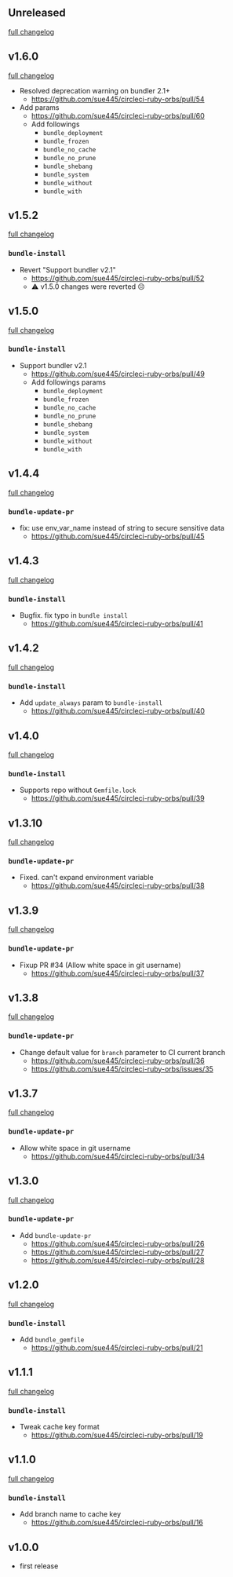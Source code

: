 ## Unreleased
[full changelog](http://github.com/sue445/circleci-ruby-orbs/compare/1.6.0...master)

## v1.6.0
[full changelog](http://github.com/sue445/circleci-ruby-orbs/compare/1.5.2...1.6.0)

* Resolved deprecation warning on bundler 2.1+
    * https://github.com/sue445/circleci-ruby-orbs/pull/54
* Add params
    * https://github.com/sue445/circleci-ruby-orbs/pull/60
    * Add followings
        * `bundle_deployment`
        * `bundle_frozen`
        * `bundle_no_cache`
        * `bundle_no_prune`
        * `bundle_shebang`
        * `bundle_system`
        * `bundle_without`
        * `bundle_with`

## v1.5.2
[full changelog](http://github.com/sue445/circleci-ruby-orbs/compare/1.5.0...1.5.2)

### `bundle-install`
* Revert "Support bundler v2.1"
  * https://github.com/sue445/circleci-ruby-orbs/pull/52
  * :warning: v1.5.0 changes were reverted :pensive:

## v1.5.0
[full changelog](http://github.com/sue445/circleci-ruby-orbs/compare/1.4.4...1.5.0)

### `bundle-install`
* Support bundler v2.1
    * https://github.com/sue445/circleci-ruby-orbs/pull/49
    * Add followings params
        * `bundle_deployment`
        * `bundle_frozen`
        * `bundle_no_cache`
        * `bundle_no_prune`
        * `bundle_shebang`
        * `bundle_system`
        * `bundle_without`
        * `bundle_with`

## v1.4.4
[full changelog](http://github.com/sue445/circleci-ruby-orbs/compare/1.4.3...1.4.4)

### `bundle-update-pr`
* fix: use env_var_name instead of string to secure sensitive data
  * https://github.com/sue445/circleci-ruby-orbs/pull/45

## v1.4.3
[full changelog](http://github.com/sue445/circleci-ruby-orbs/compare/1.4.2...1.4.3)

### `bundle-install`
* Bugfix. fix typo in `bundle install`
  * https://github.com/sue445/circleci-ruby-orbs/pull/41

## v1.4.2
[full changelog](http://github.com/sue445/circleci-ruby-orbs/compare/1.4.0...1.4.2)

### `bundle-install`
* Add `update_always` param to `bundle-install`
  * https://github.com/sue445/circleci-ruby-orbs/pull/40

## v1.4.0
[full changelog](http://github.com/sue445/circleci-ruby-orbs/compare/1.3.10...1.4.0)

### `bundle-install`
* Supports repo without `Gemfile.lock`
  * https://github.com/sue445/circleci-ruby-orbs/pull/39

## v1.3.10
[full changelog](http://github.com/sue445/circleci-ruby-orbs/compare/1.3.9...1.3.10)

### `bundle-update-pr`
* Fixed. can't expand environment variable
  * https://github.com/sue445/circleci-ruby-orbs/pull/38

## v1.3.9
[full changelog](http://github.com/sue445/circleci-ruby-orbs/compare/1.3.8...1.3.9)

### `bundle-update-pr`
* Fixup PR #34 (Allow white space in git username)
  * https://github.com/sue445/circleci-ruby-orbs/pull/37

## v1.3.8
[full changelog](http://github.com/sue445/circleci-ruby-orbs/compare/1.3.7...1.3.8)

### `bundle-update-pr`
* Change default value for `branch` parameter to CI current branch
  * https://github.com/sue445/circleci-ruby-orbs/pull/36
  * https://github.com/sue445/circleci-ruby-orbs/issues/35

## v1.3.7
[full changelog](http://github.com/sue445/circleci-ruby-orbs/compare/1.3.6...1.3.7)

### `bundle-update-pr`
* Allow white space in git username
  * https://github.com/sue445/circleci-ruby-orbs/pull/34

## v1.3.0
[full changelog](http://github.com/sue445/circleci-ruby-orbs/compare/1.2.0...1.3.0)

### `bundle-update-pr`
* Add `bundle-update-pr`
  * https://github.com/sue445/circleci-ruby-orbs/pull/26
  * https://github.com/sue445/circleci-ruby-orbs/pull/27
  * https://github.com/sue445/circleci-ruby-orbs/pull/28

## v1.2.0
[full changelog](http://github.com/sue445/circleci-ruby-orbs/compare/1.1.2...1.2.0)

### `bundle-install`
* Add `bundle_gemfile`
  * https://github.com/sue445/circleci-ruby-orbs/pull/21

## v1.1.1
[full changelog](http://github.com/sue445/circleci-ruby-orbs/compare/1.1.0...1.1.1)

### `bundle-install`
* Tweak cache key format
  * https://github.com/sue445/circleci-ruby-orbs/pull/19

## v1.1.0
[full changelog](http://github.com/sue445/circleci-ruby-orbs/compare/1.0.0...1.1.0)

### `bundle-install`
* Add branch name to cache key
  * https://github.com/sue445/circleci-ruby-orbs/pull/16

## v1.0.0
* first release
